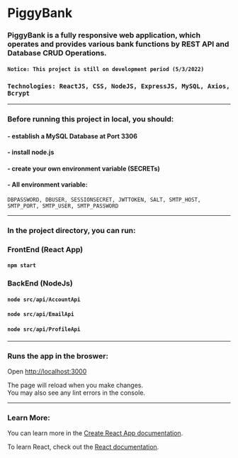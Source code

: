 # PiggyBank

### PiggyBank is a fully responsive web application, which operates and provides various bank functions by REST API and Database CRUD Operations.

#### `Notice: This project is still on development period (5/3/2022)`

### `Technologies: ReactJS, CSS, NodeJS, ExpressJS, MySQL, Axios, Bcrypt`

---

### Before running this project in local, you should:
#### - establish a MySQL Database at Port 3306
#### - install node.js
#### - create your own environment variable (SECRETs)
#### - All environment variable: 
`DBPASSWORD, DBUSER, SESSIONSECRET, JWTTOKEN, SALT, SMTP_HOST, SMTP_PORT, SMTP_USER, SMTP_PASSWORD`

---

### In the project directory, you can run:
### FrontEnd (React App)
#### `npm start`

### BackEnd (NodeJs)
#### `node src/api/AccountApi`
#### `node src/api/EmailApi`
#### `node src/api/ProfileApi`

---

### Runs the app in the broswer:
Open [http://localhost:3000](http://localhost:3000)

The page will reload when you make changes.\
You may also see any lint errors in the console.

---

### Learn More:

You can learn more in the [Create React App documentation](https://facebook.github.io/create-react-app/docs/getting-started).

To learn React, check out the [React documentation](https://reactjs.org/).

